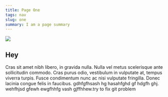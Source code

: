 ```yaml
---
title: Page One
tags: nav
slug: one
summary: I am a page summary
---
```

![](https://ucarecdn.com/fb39f56c-094a-426a-a68d-734e5de24220/)

## Hey

Cras sit amet nibh libero, in gravida nulla. Nulla vel metus scelerisque ante sollicitudin commodo. Cras purus odio, vestibulum in vulputate at, tempus viverra turpis. Fusce condimentum nunc ac nisi vulputate fringilla. Donec lacinia congue felis in faucibus. gdhfgfhsash hg hasahfghd gf hdgfh ghj. wehfhjsd gfewh ewgfhhfg vash gjffhhew.try to fix git problem
